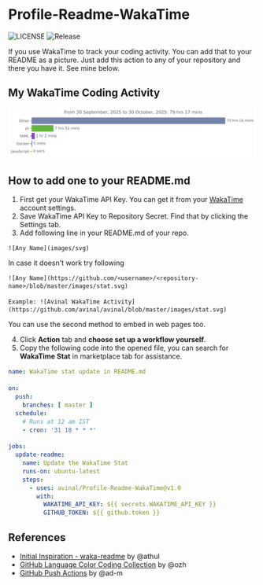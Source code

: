 # Profile-Readme-WakaTime
![LICENSE](https://img.shields.io/github/license/avinal/Profile-Readme-WakaTime?style=flat-square)
![Release](https://img.shields.io/github/v/release/avinal/Profile-Readme-WakaTime?style=flat-square)

If you use WakaTime to track your coding activity. You can add that to your README as a picture. 
Just add this action to any of your repository and there you have it. See mine below.

## My WakaTime Coding Activity

![Avinal WakaTime Activity](https://github.com/avinal/avinal/blob/master/images/stat.svg)

## How to add one to your README.md
1. First get your WakaTime API Key. You can get it from your [WakaTime](https://wakatime.com) account settings. 
2. Save WakaTime API Key to Repository Secret. Find that by clicking the Settings tab.
3. Add following line in your README.md of your repo.
  ```
  ![Any Name](images/svg)
  ```
  In case it doesn't work try following 
  
  ```
  ![Any Name](https://github.com/<username>/<repository-name>/blob/master/images/stat.svg)
  
  Example: ![Avinal WakaTime Activity](https://github.com/avinal/avinal/blob/master/images/stat.svg)
  ```
  You can use the second method to embed in web pages too. 
  
4. Click **Action** tab and **choose set up a workflow yourself**.
5. Copy the following code into the opened file, you can search for **WakaTime Stat** in marketplace tab for assistance.
```yml
name: WakaTime stat update in README.md

on:
  push:
    branches: [ master ]
  schedule:
    # Runs at 12 am IST
    - cron: '31 18 * * *'

jobs:
  update-readme:
    name: Update the WakaTime Stat
    runs-on: ubuntu-latest
    steps:
      - uses: avinal/Profile-Readme-WakaTime@v1.0
        with:
          WAKATIME_API_KEY: ${{ secrets.WAKATIME_API_KEY }}
          GITHUB_TOKEN: ${{ github.token }}
```


## References
* [Initial Inspiration - waka-readme](https://github.com/athul/waka-readme) by @athul
* [GitHub Language Color Coding Collection](https://github.com/ozh/github-colors) by @ozh
* [GitHub Push Actions](https://github.com/ad-m/github-push-action) by @ad-m

